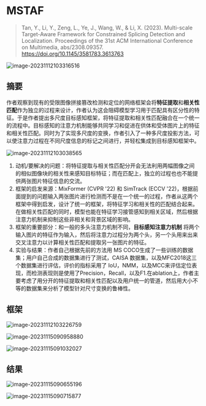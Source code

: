 # MSTAF

> Tan, Y., Li, Y., Zeng, L., Ye, J., Wang, W., & Li, X. (2023). Multi-scale Target-Aware Framework for Constrained Splicing Detection and Localization. Proceedings of the 31st ACM International Conference on Multimedia, abs/2308.09357. https://doi.org/10.1145/3581783.3613763

![image-20231112103316516](https://s2.loli.net/2023/11/12/ynqRs5ILNtXalTo.png)

## 摘要

作者观察到现有的受限图像拼接篡改检测和定位的网络框架会将**特征提取**和**相关性匹配**作为独立的过程来设计，作者认为这会阻碍模型学习用于匹配具有区分性的特征。于是作者提出多尺度目标感知框架，将特征提取和相关性匹配融合在一个统一的流程中。目标感知的注意力机制能够共同学习和促进在供体和受体图片上的特征和相关性匹配。同时为了实现多尺度的变换，作者引入了一种多尺度投影方法，可以使注意力过程在不同尺度信息的标记之间进行，并轻松集成到目标感知框架中。

![image-20231112103038565](https://s2.loli.net/2023/11/12/gP2er8QAniG1fat.png)

1. 动机/要解决的问题：将特征提取与相关性匹配分开会无法利用两幅图像之间的相似图像块的相关性来感知目标特征；而在匹配上，独立的过程也也不能提供两张图片特征信息的交流。
2. 框架的启发来源：MixFormer (CVPR '22) 和 SimTrack (ECCV '22)，根据前面提到的问题输入两张图片进行检测而不是在一个统一的过程，作者从这两个框架中得到启发，设计了统一的框架，将特征学习和相关性的匹配结合起来。在做相关性匹配的同时，模型也能在特征学习接管感知到相关区域，然后根据注意力机制来抑制这些非相关和背景区域的影响。
3. 框架的重要部分：和一般的多头注意力机制不同，**目标感知注意力机制** 将两个输入图片的特征作为输入，然后将注意力过程分为两个头，另一个头用来出来交叉注意力以计算相关性匹配和提取另一张图片的特征。
4. 实验与结果：作者自己根据先前的方法用 MS COCO生成了一些训练的数据集；用户自己合成的数据集进行了测试，CAISA 数据集，以及MFC2018这三个数据集进行评估，评价的指标采用了 IoU，NMM，以及MCC来评估定位表现，而检测表现则是使用了Precision，Recall，以及F1.在ablation上，作者主要考虑了用分开的特征提取和相关性匹配以及用户统一的管道，然后用大小不等的数据集来分析了模型针对尺寸变换的鲁棒性。

## 框架

![image-20231112103226759](https://s2.loli.net/2023/11/12/p1rRSHbhw6gjtsK.png)

![image-20231115090958880](https://s2.loli.net/2023/11/15/Ptfya9YSvzCcuNQ.png)

![image-20231115091032027](https://s2.loli.net/2023/11/15/QBzxanhwVAypkRd.png)

## 结果

![image-20231115090655196](https://s2.loli.net/2023/11/15/5vQuzeH3M1SFwP4.png)

![image-20231115090715877](https://s2.loli.net/2023/11/15/vboGI3fLZCpSBrt.png)